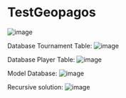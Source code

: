 # TestGeopagos
![image](https://user-images.githubusercontent.com/49270096/195483228-a3f191e7-59ac-4023-b285-310def1461b4.png)


Database Tournament Table:
![image](https://user-images.githubusercontent.com/49270096/195483534-8e9462cf-f6a9-41a5-8ca4-f5c29b1a0ee5.png)

Database Player Table:
![image](https://user-images.githubusercontent.com/49270096/195483624-b1efae86-a9a4-497d-a6c1-3ec882cc4445.png)

Model Database:
![image](https://user-images.githubusercontent.com/49270096/195483773-bb941bea-c7c3-4aca-817e-e7d6edd099a9.png)

Recursive solution:
![image](https://user-images.githubusercontent.com/49270096/195484094-6f29bc0a-f56d-4bfb-91ec-b56b8a231df6.png)
